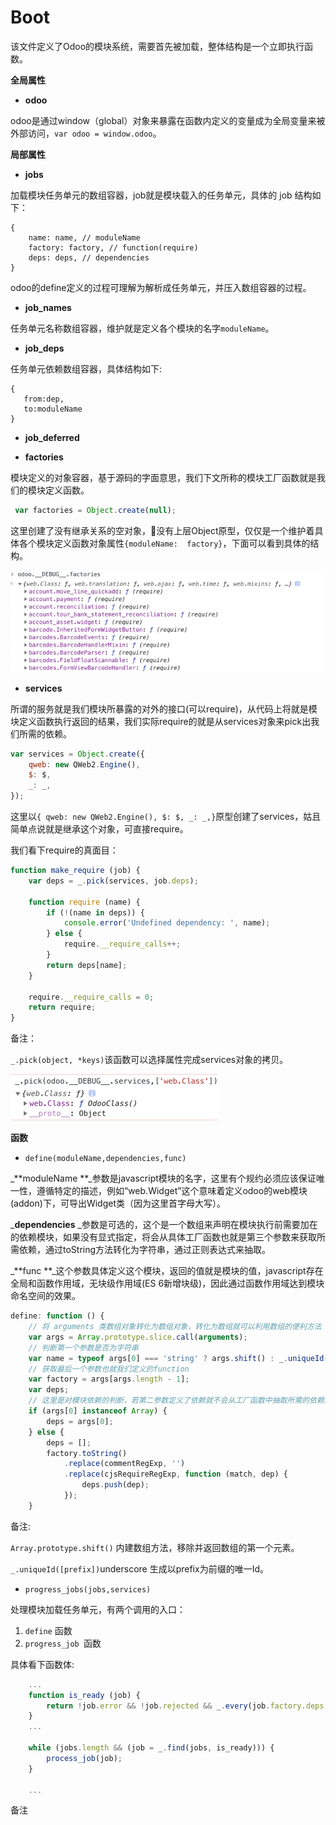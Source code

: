 # Boot

该文件定义了Odoo的模块系统，需要首先被加载，整体结构是一个立即执行函数。

**全局属性**

* **odoo**

odoo是通过window（global）对象来暴露在函数内定义的变量成为全局变量来被外部访问，`var odoo = window.odoo`。

**局部属性**

* **jobs**

加载模块任务单元的数组容器，job就是模块载入的任务单元，具体的 job 结构如下：

```
{
    name: name, // moduleName
    factory: factory, // function(require)
    deps: deps, // dependencies
}
```

odoo的define定义的过程可理解为解析成任务单元，并压入数组容器的过程。

* **job\_names**

任务单元名称数组容器，维护就是定义各个模块的名字`moduleName`。

* **job\_deps**

任务单元依赖数组容器，具体结构如下:

```
{  
   from:dep,
   to:moduleName
}
```

* **job\_deferred**

* **factories**

模块定义的对象容器，基于源码的字面意思，我们下文所称的模块工厂函数就是我们的模块定义函数。

```js
 var factories = Object.create(null);
```

这里创建了没有继承关系的空对象，没有上层Object原型，仅仅是一个维护着具体各个模块定义函数对象属性`{moduleName:  factory}`，下面可以看到具体的结构。

![](/assets/boot_factories.png)

* **services**

所谓的服务就是我们模块所暴露的对外的接口\(可以require\)，从代码上将就是模块定义函数执行返回的结果，我们实际require的就是从services对象来pick出我们所需的依赖。

```js
var services = Object.create({
    qweb: new QWeb2.Engine(),
    $: $,
    _: _,    
});
```

这里以`{ qweb: new QWeb2.Engine(), $: $, _: _,}`原型创建了services，姑且简单点说就是继承这个对象，可直接require。

我们看下require的真面目：

```js
function make_require (job) {
    var deps = _.pick(services, job.deps);

    function require (name) {
        if (!(name in deps)) {
            console.error('Undefined dependency: ', name);
        } else {
            require.__require_calls++;
        }
        return deps[name];
    }

    require.__require_calls = 0;
    return require;
}
```

备注：

`_.pick(object, *keys)`该函数可以选择属性完成services对象的拷贝。

![](/assets/boot_pick_services.png)

**函数**

* `define(moduleName,dependencies,func)`

_**moduleName  **_参数是javascript模块的名字，这里有个规约必须应该保证唯一性，遵循特定的描述，例如“web.Widget”这个意味着定义odoo的web模块\(addon\)下，可导出Widget类（因为这里首字母大写）。

_**dependencies** _参数是可选的，这个是一个数组来声明在模块执行前需要加在的依赖模块，如果没有显式指定，将会从具体工厂函数也就是第三个参数来获取所需依赖，通过toString方法转化为字符串，通过正则表达式来抽取。

_**func  **_这个参数具体定义这个模块，返回的值就是模块的值，javascript存在全局和函数作用域，无块级作用域\(ES 6新增块级\)，因此通过函数作用域达到模块命名空间的效果。

```js
define: function () {
    // 将 arguments 类数组对象转化为数组对象，转化为数组就可以利用数组的便利方法
    var args = Array.prototype.slice.call(arguments); 
    // 判断第一个参数是否为字符串
    var name = typeof args[0] === 'string' ? args.shift() : _.uniqueId('__job'); 
    // 获取最后一个参数也就我们定义的function
    var factory = args[args.length - 1];
    var deps;
    // 这里是对模块依赖的判断，若第二参数定义了依赖就不会从工厂函数中抽取所需的依赖。
    if (args[0] instanceof Array) {
        deps = args[0];
    } else {
        deps = [];
        factory.toString()
            .replace(commentRegExp, '')
            .replace(cjsRequireRegExp, function (match, dep) {
                deps.push(dep);
            });
    }
```

备注:

`Array.prototype.shift()` 内建数组方法，移除并返回数组的第一个元素。

`_.uniqueId([prefix])`underscore 生成以prefix为前缀的唯一Id。

* `progress_jobs(jobs,services)`

处理模块加载任务单元，有两个调用的入口：

1. `define` 函数
2. `progress_job `函数

具体看下函数体:

```js
    ...
    function is_ready (job) {
        return !job.error && !job.rejected && _.every(job.factory.deps, function (name) { return name in services; });
    }
    ...

    while (jobs.length && (job = _.find(jobs, is_ready))) {
        process_job(job);
    }
    
    ...
```

备注

